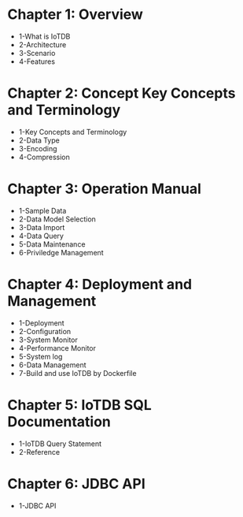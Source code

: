 <!--

    Licensed to the Apache Software Foundation (ASF) under one
    or more contributor license agreements.  See the NOTICE file
    distributed with this work for additional information
    regarding copyright ownership.  The ASF licenses this file
    to you under the Apache License, Version 2.0 (the
    "License"); you may not use this file except in compliance
    with the License.  You may obtain a copy of the License at

        http://www.apache.org/licenses/LICENSE-2.0

    Unless required by applicable law or agreed to in writing,
    software distributed under the License is distributed on an
    "AS IS" BASIS, WITHOUT WARRANTIES OR CONDITIONS OF ANY
    KIND, either express or implied.  See the License for the
    specific language governing permissions and limitations
    under the License.

-->

# Chapter 1: Overview
* 1-What is IoTDB
* 2-Architecture
* 3-Scenario
* 4-Features
# Chapter 2: Concept Key Concepts and Terminology
* 1-Key Concepts and Terminology
* 2-Data Type 
* 3-Encoding 
* 4-Compression 
# Chapter 3: Operation Manual
* 1-Sample Data
* 2-Data Model Selection
* 3-Data Import
* 4-Data Query
* 5-Data Maintenance
* 6-Priviledge Management
# Chapter 4: Deployment and Management
* 1-Deployment
* 2-Configuration
* 3-System Monitor
* 4-Performance Monitor
* 5-System log
* 6-Data Management
* 7-Build and use IoTDB by Dockerfile
# Chapter 5: IoTDB SQL Documentation
* 1-IoTDB Query Statement
* 2-Reference
# Chapter 6: JDBC API
* 1-JDBC API